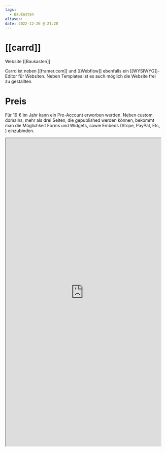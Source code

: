 ```yaml
---
tags:
  - Baukasten
aliases: 
date: 2022-12-26 @ 21:20
---
```

# [[carrd]]

Website [[Baukasten]]

Carrd ist neben [[framer.com]] und [[Webflow]] ebenfalls ein [[WYSIWYG]]-Editor für Websiten. Neben Templates ist es auch möglich die Website frei zu gestallten. 
# Preis
Für 19 € im Jahr kann ein Pro-Account erworben werden. Neben custom domains, mehr als drei Seiten, die gepublished werden können, bekommt man die Möglichkeit Forms und Widgets, sowie Embeds (Stripe, PayPal, Etc, ) einzubinden.

<iframe style="width: 100%; height: 1000px; overflow: hidden; background: #FFFF"  src="https://www.carrd.com" width="100" height="100" scrolling="no">Iframes not supported</iframe>
